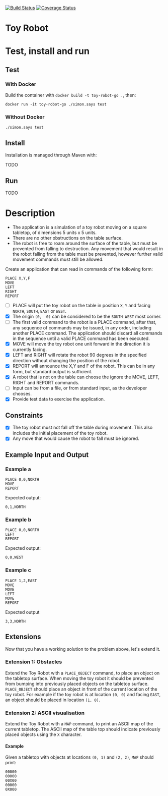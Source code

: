 [![Build Status](https://travis-ci.org/Kalimaha/toyrobot-go.svg?branch=master)](https://travis-ci.org/Kalimaha/toyrobot-go)
[![Coverage Status](https://coveralls.io/repos/github/Kalimaha/toyrobot-go/badge.svg?branch=setup-travis)](https://coveralls.io/github/Kalimaha/toyrobot-go?branch=setup-travis)

# Toy Robot

# Test, install and run

## Test

### With Docker

Build the container with `docker build -t toy-robot-go .`, then:

```
docker run -it toy-robot-go ./simon.says test
```

### Without Docker

```
./simon.says test
```

## Install

Installation is managed through Maven with:

TODO

## Run

TODO

# Description

- The application is a simulation of a toy robot moving on a square tabletop, of dimensions 5 units x 5 units.
- There are no other obstructions on the table surface.
- The robot is free to roam around the surface of the table, but must be prevented from falling to destruction. Any movement that would result in the robot falling from the table must be prevented, however further valid movement commands must still be allowed.

Create an application that can read in commands of the following form:

```
PLACE X,Y,F
MOVE
LEFT
RIGHT
REPORT
```

- [ ] PLACE will put the toy robot on the table in position `X`, `Y` and facing `NORTH`, `SOUTH`, `EAST` or `WEST`.
- [X] The origin `(0,  0)` can be considered to be the `SOUTH WEST` most corner.
- [ ] The first valid command to the robot is a PLACE command, after that, any sequence of commands may be issued, in any order, including another PLACE command. The application should discard all commands in the sequence until a valid PLACE command has been executed.
- [X] MOVE will move the toy robot one unit forward in the direction it is currently facing.
- [X] LEFT and RIGHT will rotate the robot 90 degrees in the specified direction without changing the position of the robot.
- [X] REPORT will announce the X,Y and F of the robot. This can be in any form, but standard output is sufficient.
- [X] A robot that is not on the table can choose the ignore the MOVE, LEFT, RIGHT and REPORT commands.
- [ ] Input can be from a file, or from standard input, as the developer chooses.
- [X] Provide test data to exercise the application.

## Constraints

- [X] The toy robot must not fall off the table during movement. This also includes the initial placement of the toy robot.
- [X] Any move that would cause the robot to fall must be ignored.

## Example Input and Output

### Example a

```
PLACE 0,0,NORTH
MOVE
REPORT
```

Expected output:

```
0,1,NORTH
```

### Example b

```
PLACE 0,0,NORTH
LEFT
REPORT
```

Expected output:

```
0,0,WEST
```

### Example c

```
PLACE 1,2,EAST
MOVE
MOVE
LEFT
MOVE
REPORT
```

Expected output

```
3,3,NORTH
```

## Extensions

Now that you have a working solution to the problem above, let's extend it.

### Extension 1: Obstacles

Extend the Toy Robot with a `PLACE_OBJECT` command, to place an object on the tabletop surface. When moving the toy robot it should be prevented from bumping into previously placed objects on the tabletop surface. `PLACE_OBJECT` should place an object in front of the current location of the toy robot. For example if the toy robot is at location `(0, 0)` and facing `EAST`, an object should be placed in location `(1, 0)`.

### Extension 2: ASCII visualisation

Extend the Toy Robot with a `MAP` command, to print an ASCII map of the current tabletop. The ASCII map of the table top should indicate previously placed objects using the `X` character.

#### Example

Given a tabletop with objects at locations `(0, 1)` and `(2, 2)`, `MAP` should print:

```
00000
00000
00X00
00000
0X000
```
